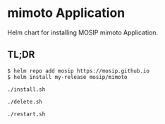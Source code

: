 # mimoto Application

Helm chart for installing MOSIP mimoto Application.

## TL;DR

```console
$ helm repo add mosip https://mosip.github.io
$ helm install my-release mosip/mimoto
```
```console
./install.sh
```
```console
./delete.sh
```
```console
./restart.sh
```